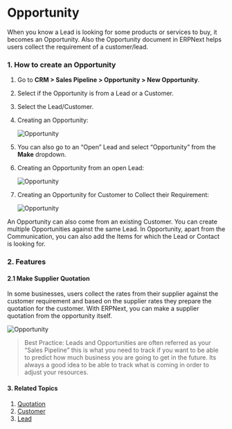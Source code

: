 <!-- add-breadcrumbs -->
# Opportunity

When you know a Lead is looking for some products or services to buy, it becomes an Opportunity. Also the Opportunity document in ERPNext helps users collect the requirement of a customer/lead.

### 1. How to create an Opportunity

1. Go to **CRM > Sales Pipeline > Opportunity > New Opportunity**.
2. Select if the Opportunity is from a Lead or a Customer. 
3. Select the Lead/Customer. 
4. Creating an Opportunity:

   <img class="screenshot" alt="Opportunity" src="{{docs_base_url}}/assets/img/crm/new-opportunity.gif">

5. You can also go to an “Open” Lead and select “Opportunity” from the **Make** dropdown.

6. Creating an Opportunity from an open Lead:

    <img class="screenshot" alt="Opportunity" src="{{docs_base_url}}/assets/img/crm/lead-to-opportunity.png">

7. Creating an Opportunity for Customer to Collect their Requirement:

    <img class="screenshot" alt="Opportunity" src="{{docs_base_url}}/assets/img/crm/requirement-gathering.png">

An Opportunity can also come from an existing Customer. You can create
multiple Opportunities against the same Lead. In Opportunity, apart from the
Communication, you can also add the Items for which the Lead or Contact is
looking for.

### 2. Features
#### 2.1 Make Supplier Quotation
In some businesses, users collect the rates from their supplier against the customer requirement and based on the supplier rates they prepare the quotation for the customer. With ERPNext, you can make a supplier quotation from the opportunity itself.

<img class="screenshot" alt="Opportunity" src="{{docs_base_url}}/assets/img/crm/make-sq-from-opportunity.png">

> Best Practice: Leads and Opportunities are often referred as your “Sales
Pipeline” this is what you need to track if you want to be able to predict how
much business you are going to get in the future. Its always a good idea to be
able to track what is coming in order to adjust your resources.

#### 3. Related Topics
1. [Quotation](/docs/user/manual/en/selling/quotation.html)
1. [Customer](/docs/user/manual/en/CRM/customer)
1. [Lead](/docs/user/manual/en/CRM/lead)
